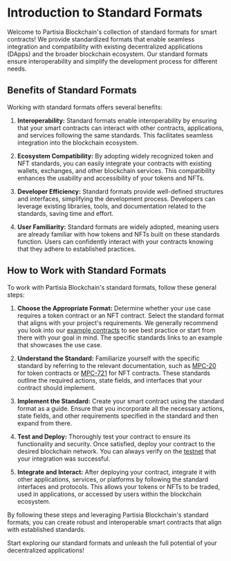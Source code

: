 # Introduction to Standard Formats

Welcome to Partisia Blockchain's collection of standard formats for smart contracts! We provide standardized formats that enable seamless integration and compatibility with existing decentralized applications (DApps) and the broader blockchain ecosystem. Our standard formats ensure interoperability and simplify the development process for different needs.

## Benefits of Standard Formats

Working with standard formats offers several benefits:

1. **Interoperability:** Standard formats enable interoperability by ensuring that your smart contracts can interact with other contracts, applications, and services following the same standards. This facilitates seamless integration into the blockchain ecosystem.

2. **Ecosystem Compatibility:** By adopting widely recognized token and NFT standards, you can easily integrate your contracts with existing wallets, exchanges, and other blockchain services. This compatibility enhances the usability and accessibility of your tokens and NFTs.

3. **Developer Efficiency:** Standard formats provide well-defined structures and interfaces, simplifying the development process. Developers can leverage existing libraries, tools, and documentation related to the standards, saving time and effort.

4. **User Familiarity:** Standard formats are widely adopted, meaning users are already familiar with how tokens and NFTs built on these standards function. Users can confidently interact with your contracts knowing that they adhere to established practices.

## How to Work with Standard Formats

To work with Partisia Blockchain's standard formats, follow these general steps:

1. **Choose the Appropriate Format:** Determine whether your use case requires a token contract or an NFT contract. Select the standard format that aligns with your project's requirements. We generally recommend you look into our [example contracts](../smart-contract-examples.md) to see best practice or start from there with your goal in mind. The specific standards links to an example that showcases the use case.

2. **Understand the Standard:** Familiarize yourself with the specific standard by referring to the relevant documentation, such as [MPC-20](mpc-20.md) for token contracts or [MPC-721](mpc-721.md) for NFT contracts. These standards outline the required actions, state fields, and interfaces that your contract should implement.

3. **Implement the Standard:** Create your smart contract using the standard format as a guide. Ensure that you incorporate all the necessary actions, state fields, and other requirements specified in the standard and then expand from there.

4. **Test and Deploy:** Thoroughly test your contract to ensure its functionality and security. Once satisfied, deploy your contract to the desired blockchain network. You can always verify on the [testnet](../access-and-use-the-testnet.md) that your integration was successful.

5. **Integrate and Interact:** After deploying your contract, integrate it with other applications, services, or platforms by following the standard interfaces and protocols. This allows your tokens or NFTs to be traded, used in applications, or accessed by users within the blockchain ecosystem.

By following these steps and leveraging Partisia Blockchain's standard formats, you can create robust and interoperable smart contracts that align with established standards.

Start exploring our standard formats and unleash the full potential of your decentralized applications!
